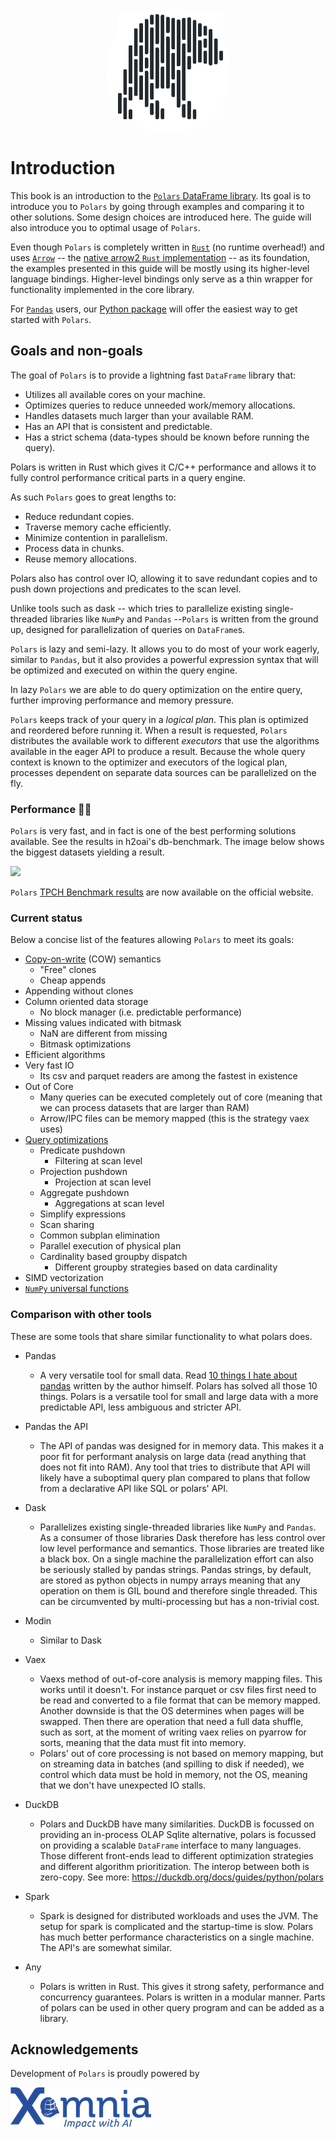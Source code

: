 <div style="margin: 30px auto; background-color: white; border-radius: 50%; width: 200px; height: 200px;"><img src="https://raw.githubusercontent.com/pola-rs/polars-static/master/logos/polars-logo-dark.svg" alt="Polars logo" style="width: 168px; height: 168px; padding: 10px 20px;"></div>

# Introduction

This book is an introduction to the
[`Polars` DataFrame library](https://github.com/pola-rs/polars). Its goal is to
introduce you to `Polars` by going through examples and comparing it to other
solutions. Some design choices are introduced here. The guide will also introduce you to
optimal usage of `Polars`.

Even though `Polars` is completely written in [`Rust`](https://www.rust-lang.org/) (no
runtime overhead!) and uses [`Arrow`](https://arrow.apache.org/) -- the
[native arrow2 `Rust` implementation](https://github.com/jorgecarleitao/arrow2) -- as its foundation, the
examples presented in this guide will be mostly using its higher-level language
bindings. Higher-level bindings only serve as a thin wrapper for functionality implemented in the core library.

For [`Pandas`](https://pandas.pydata.org/) users, our
[Python package](https://pypi.org/project/polars/) will offer the easiest way to get started with
`Polars`.

## Goals and non-goals

The goal of `Polars` is to provide a lightning fast `DataFrame` library that:

- Utilizes all available cores on your machine.
- Optimizes queries to reduce unneeded work/memory allocations.
- Handles datasets much larger than your available RAM.
- Has an API that is consistent and predictable.
- Has a strict schema (data-types should be known before running the query).

Polars is written in Rust which gives it C/C++ performance and allows it to fully control performance critical parts
in a query engine.

As such `Polars` goes to great lengths to:

- Reduce redundant copies.
- Traverse memory cache efficiently.
- Minimize contention in parallelism.
- Process data in chunks.
- Reuse memory allocations.

Polars also has control over IO, allowing it to save redundant copies and to push down projections and predicates to
the scan level.

Unlike tools such as dask -- which tries to parallelize existing single-threaded libraries
like `NumPy` and `Pandas` --`Polars` is written from the ground up, designed for parallelization of queries on `DataFrame`s.

`Polars` is lazy and semi-lazy. It allows you to do most of your work eagerly, similar to `Pandas`, but
it also provides a powerful expression syntax that will be optimized and executed on within the query engine.

In lazy `Polars` we are able to do query optimization on the entire query, further improving performance and memory pressure.

`Polars` keeps track of your query in a *logical plan*. This
plan is optimized and reordered before running it. When a result is requested, `Polars`
distributes the available work to different *executors* that use the algorithms available
in the eager API to produce a result. Because the whole query context is known to
the optimizer and executors of the logical plan, processes dependent on separate data
sources can be parallelized on the fly.

### Performance 🚀🚀

`Polars` is very fast, and in fact is one of the best performing solutions available.
See the results in h2oai's db-benchmark. The image below shows the biggest datasets yielding a result.

![](https://www.ritchievink.com/img/post-35-polars-0.15/db-benchmark.png)

`Polars` [TPCH Benchmark results](https://www.pola.rs/benchmarks.html) are now available on the official website.

### Current status

Below a concise list of the features allowing `Polars` to meet its goals:

- [Copy-on-write](https://en.wikipedia.org/wiki/Copy-on-write) (COW) semantics
  - "Free" clones
  - Cheap appends
- Appending without clones
- Column oriented data storage
  - No block manager (i.e. predictable performance)
- Missing values indicated with bitmask
  - NaN are different from missing
  - Bitmask optimizations
- Efficient algorithms
- Very fast IO
  - Its csv and parquet readers are among the fastest in existence
- Out of Core
  - Many queries can be executed completely out of core
    (meaning that we can process datasets that are larger than RAM)
  - Arrow/IPC files can be memory mapped (this is the strategy vaex uses)
- [Query optimizations](optimizations/lazy/intro.md)
  - Predicate pushdown
    - Filtering at scan level
  - Projection pushdown
    - Projection at scan level
  - Aggregate pushdown
    - Aggregations at scan level
  - Simplify expressions
  - Scan sharing
  - Common subplan elimination
  - Parallel execution of physical plan
  - Cardinality based groupby dispatch
    - Different groupby strategies based on data cardinality
- SIMD vectorization
- [`NumPy` universal functions](https://numpy.org/doc/stable/reference/ufuncs.html)

### Comparison with other tools

These are some tools that share similar functionality to what polars does.

- Pandas

  - A very versatile tool for small data. Read [10 things I hate about pandas](https://wesmckinney.com/blog/apache-arrow-pandas-internals/)
    written by the author himself. Polars has solved all those 10 things.
    Polars is a versatile tool for small and large data with a more predictable API, less ambiguous and stricter API.

- Pandas the API

  - The API of pandas was designed for in memory data. This makes it a poor fit for performant analysis on large data
    (read anything that does not fit into RAM). Any tool that tries to distribute that API will likely have a
    suboptimal query plan compared to plans that follow from a declarative API like SQL or polars' API.

- Dask

  - Parallelizes existing single-threaded libraries like `NumPy` and `Pandas`. As a consumer of those libraries Dask
    therefore has less control over low level performance and semantics.
    Those libraries are treated like a black box.
    On a single machine the parallelization effort can also be seriously stalled by pandas strings.
    Pandas strings, by default, are stored as python objects in
    numpy arrays meaning that any operation on them is GIL bound and therefore single threaded. This can be circumvented
    by multi-processing but has a non-trivial cost.

- Modin

  - Similar to Dask

- Vaex

  - Vaexs method of out-of-core analysis is memory mapping files. This works until it doesn't. For instance parquet
    or csv files first need to be read and converted to a file format that can be memory mapped. Another downside is
    that the OS determines when pages will be swapped. Then there are operation that need a full data shuffle, such as
    sort, at the moment of writing vaex relies on pyarrow for sorts, meaning that the data must fit into memory.
  - Polars' out of core processing is not based on memory mapping, but on streaming data in batches (and spilling to disk
    if needed), we control which data must be hold in memory, not the OS, meaning that we don't have unexpected IO stalls.

- DuckDB

  - Polars and DuckDB have many similarities. DuckDB is focussed on providing an in-process OLAP Sqlite alternative,
    polars is focussed on providing a scalable `DataFrame` interface to many languages. Those different front-ends lead to
    different optimization strategies and different algorithm prioritization. The interop between both is zero-copy.
    See more: https://duckdb.org/docs/guides/python/polars

- Spark

  - Spark is designed for distributed workloads and uses the JVM. The setup for spark is complicated and the startup-time
    is slow. Polars has much better performance characteristics on a single machine. The API's are somewhat similar.

- Any

  - Polars is written in Rust. This gives it strong safety, performance and concurrency guarantees.
    Polars is written in a modular manner. Parts of polars can be used in other query program and can be added as a library.

## Acknowledgements

Development of `Polars` is proudly powered by

[![Xomnia](https://raw.githubusercontent.com/pola-rs/polars-static/master/sponsors/xomnia.png)](https://www.xomnia.com)
